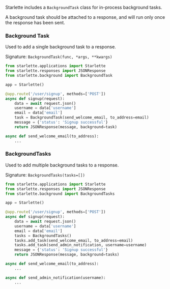 
Starlette includes a `BackgroundTask` class for in-process background tasks.

A background task should be attached to a response, and will run only once
the response has been sent.

### Background Task

Used to add a single background task to a response.

Signature: `BackgroundTask(func, *args, **kwargs)`

```python
from starlette.applications import Starlette
from starlette.responses import JSONResponse
from starlette.background import BackgroundTask

app = Starlette()

@app.route('/user/signup', methods=['POST'])
async def signup(request):
    data = await request.json()
    username = data['username']
    email = data['email']
    task = BackgroundTask(send_welcome_email, to_address=email)
    message = {'status': 'Signup successful'}
    return JSONResponse(message, background=task)

async def send_welcome_email(to_address):
    ...
```

### BackgroundTasks

Used to add multiple background tasks to a response.

Signature: `BackgroundTasks(tasks=[])`

```python
from starlette.applications import Starlette
from starlette.responses import JSONResponse
from starlette.background import BackgroundTasks

app = Starlette()

@app.route('/user/signup', methods=['POST'])
async def signup(request):
    data = await request.json()
    username = data['username']
    email = data['email']
    tasks = BackgroundTasks()
    tasks.add_task(send_welcome_email, to_address=email)
    tasks.add_task(send_admin_notification, username=username)
    message = {'status': 'Signup successful'}
    return JSONResponse(message, background=tasks)

async def send_welcome_email(to_address):
    ...

async def send_admin_notification(username):
    ...

```
